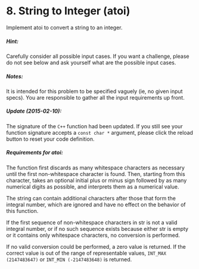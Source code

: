 # 8. String to Integer (atoi)
Implement atoi to convert a string to an integer.

##### Hint:
Carefully consider all possible input cases. If you want a challenge, please do not see below and ask yourself what are the possible input cases.

##### Notes:
It is intended for this problem to be specified vaguely (ie, no given input specs). You are responsible to gather all the input requirements up front.

##### Update (2015-02-10):
The signature of the `C++` function had been updated. If you still see your function signature accepts a `const char *` argument, please click the reload button  to reset your code definition.

##### Requirements for atoi:
The function first discards as many whitespace characters as necessary until the first non-whitespace character is found. Then, starting from this character, takes an optional initial plus or minus sign followed by as many numerical digits as possible, and interprets them as a numerical value.

The string can contain additional characters after those that form the integral number, which are ignored and have no effect on the behavior of this function.

If the first sequence of non-whitespace characters in str is not a valid integral number, or if no such sequence exists because either str is empty or it contains only whitespace characters, no conversion is performed.

If no valid conversion could be performed, a zero value is returned. If the correct value is out of the range of representable values, `INT_MAX (2147483647)` or `INT_MIN (-2147483648)` is returned.
